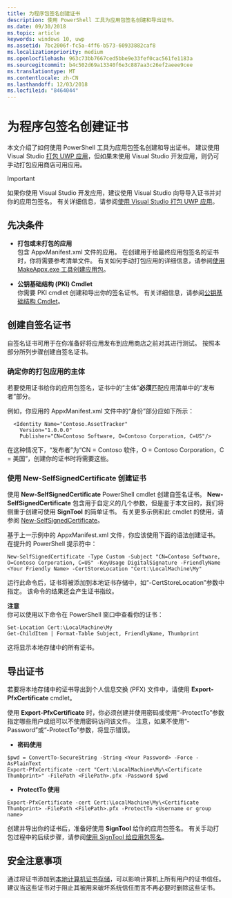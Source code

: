 ```yaml
---
title: 为程序包签名创建证书
description: 使用 PowerShell 工具为应用包签名创建和导出证书。
ms.date: 09/30/2018
ms.topic: article
keywords: windows 10, uwp
ms.assetid: 7bc2006f-fc5a-4ff6-b573-60933882caf8
ms.localizationpriority: medium
ms.openlocfilehash: 963c73bb7667ced5bbe9e33fef0cac561fe1183a
ms.sourcegitcommit: b4c502d69a13340f6e3c887aa3c26ef2aeee9cee
ms.translationtype: MT
ms.contentlocale: zh-CN
ms.lasthandoff: 12/03/2018
ms.locfileid: "8464044"
---
```

# <a name="create-a-certificate-for-package-signing"></a>为程序包签名创建证书


本文介绍了如何使用 PowerShell 工具为应用包签名创建和导出证书。 建议使用 Visual Studio [打包 UWP 应用](https://msdn.microsoft.com/windows/uwp/packaging/packaging-uwp-apps)，但如果未使用 Visual Studio 开发应用，则仍可手动打包应用商店可用应用。

> [!IMPORTANT] 
> 如果你使用 Visual Studio 开发应用，建议使用 Visual Studio 向导导入证书并对你的应用包签名。 有关详细信息，请参阅[使用 Visual Studio 打包 UWP 应用](https://msdn.microsoft.com/windows/uwp/packaging/packaging-uwp-apps)。

## <a name="prerequisites"></a>先决条件

- **打包或未打包的应用**  
包含 AppxManifest.xml 文件的应用。 在创建用于给最终应用包签名的证书时，你将需要参考清单文件。 有关如何手动打包应用的详细信息，请参阅[使用 MakeAppx.exe 工具创建应用包](https://msdn.microsoft.com/windows/uwp/packaging/create-app-package-with-makeappx-tool)。

- **公钥基础结构 (PKI) Cmdlet**  
你需要 PKI cmdlet 创建和导出你的签名证书。 有关详细信息，请参阅[公钥基础结构 Cmdlet](https://docs.microsoft.com/powershell/module/pkiclient/)。

## <a name="create-a-self-signed-certificate"></a>创建自签名证书

自签名证书可用于在你准备好将应用发布到应用商店之前对其进行测试。 按照本部分所列步骤创建自签名证书。

### <a name="determine-the-subject-of-your-packaged-app"></a>确定你的打包应用的主体  

若要使用证书给你的应用包签名，证书中的“主体”**必须**匹配应用清单中的“发布者”部分。

例如，你应用的 AppxManifest.xml 文件中的“身份”部分应如下所示：
```
  <Identity Name="Contoso.AssetTracker" 
    Version="1.0.0.0" 
    Publisher="CN=Contoso Software, O=Contoso Corporation, C=US"/>
```

在这种情况下，“发布者”为“CN = Contoso 软件，O = Contoso Corporation，C = 美国”，创建你的证书时将需要这些。 

### <a name="use-new-selfsignedcertificate-to-create-a-certificate"></a>使用 **New-SelfSignedCertificate** 创建证书
使用 **New-SelfSignedCertificate** PowerShell cmdlet 创建自签名证书。 **New-SelfSignedCertificate** 包含用于自定义的几个参数，但是鉴于本文目的，我们将侧重于创建可使用 **SignTool** 的简单证书。 有关更多示例和此 cmdlet 的使用，请参阅 [New-SelfSignedCertificate](https://docs.microsoft.com/powershell/module/pkiclient/New-SelfSignedCertificate)。

基于上一示例中的 AppxManifest.xml 文件，你应该使用下面的语法创建证书。 在提升的 PowerShell 提示符中：
```
New-SelfSignedCertificate -Type Custom -Subject "CN=Contoso Software, O=Contoso Corporation, C=US" -KeyUsage DigitalSignature -FriendlyName <Your Friendly Name> -CertStoreLocation "Cert:\LocalMachine\My"
```

运行此命令后，证书将被添加到本地证书存储中，如“-CertStoreLocation”参数中指定。 该命令的结果还会产生证书指纹。  

**注意**  
你可以使用以下命令在 PowerShell 窗口中查看你的证书：
```
Set-Location Cert:\LocalMachine\My
Get-ChildItem | Format-Table Subject, FriendlyName, Thumbprint
```
这将显示本地存储中的所有证书。

## <a name="export-a-certificate"></a>导出证书 

若要将本地存储中的证书导出到个人信息交换 (PFX) 文件中，请使用 **Export-PfxCertificate** cmdlet。

使用 **Export-PfxCertificate** 时，你必须创建并使用密码或使用“-ProtectTo”参数指定哪些用户或组可以不使用密码访问该文件。 注意，如果不使用“-Password”或“-ProtectTo”参数，将显示错误。

- **密码使用**
```
$pwd = ConvertTo-SecureString -String <Your Password> -Force -AsPlainText 
Export-PfxCertificate -cert "Cert:\LocalMachine\My\<Certificate Thumbprint>" -FilePath <FilePath>.pfx -Password $pwd
```

- **ProtectTo 使用**
```
Export-PfxCertificate -cert Cert:\LocalMachine\My\<Certificate Thumbprint> -FilePath <FilePath>.pfx -ProtectTo <Username or group name>
```

创建并导出你的证书后，准备好使用 **SignTool** 给你的应用包签名。 有关手动打包过程中的后续步骤，请参阅[使用 SignTool 给应用包签名](https://msdn.microsoft.com/windows/uwp/packaging/sign-app-package-using-signtool)。

## <a name="security-considerations"></a>安全注意事项 
通过将证书添加到[本地计算机证书存储](https://msdn.microsoft.com/windows/hardware/drivers/install/local-machine-and-current-user-certificate-stores)，可以影响计算机上所有用户的证书信任。 建议当这些证书对于阻止其被用来破坏系统信任而言不再必要时删除这些证书。
